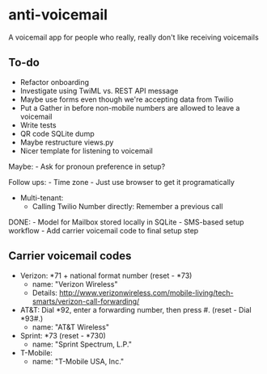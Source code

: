 # anti-voicemail
A voicemail app for people who really, really don't like receiving voicemails

## To-do

- Refactor onboarding
- Investigate using TwiML <Message> vs. REST API message
- Maybe use forms even though we're accepting data from Twilio
- Put a Gather in before non-mobile numbers are allowed to leave a voicemail
- Write tests
- QR code SQLite dump
- Maybe restructure views.py
- Nicer template for listening to voicemail

Maybe:
    - Ask for pronoun preference in setup?

Follow ups:
    - Time zone - Just use browser to get it programatically

- Multi-tenant:
    - Calling Twilio Number directly: Remember a previous call

DONE:
    - Model for Mailbox stored locally in SQLite
    - SMS-based setup workflow
    - Add carrier voicemail code to final setup step

## Carrier voicemail codes

- Verizon: *71 + national format number (reset - *73)
    - name: "Verizon Wireless"
    - Details: http://www.verizonwireless.com/mobile-living/tech-smarts/verizon-call-forwarding/
- AT&T: Dial *92, enter a forwarding number, then press #. (reset - Dial *93#.)
    - name: "AT&T Wireless"
- Sprint: *73 (reset - *730)
    - name: "Sprint Spectrum, L.P."
- T-Mobile:
    - name: "T-Mobile USA, Inc."
